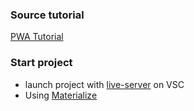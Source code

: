 ### Source tutorial

[PWA Tutorial](https://www.youtube.com/playlist?list=PL4cUxeGkcC9gTxqJBcDmoi5Q2pzDusSL7)

### Start project

- launch project with [live-server](https://marketplace.visualstudio.com/items?itemName=ritwickdey.LiveServer) on VSC
- Using [Materialize](https://materializecss.com/)
